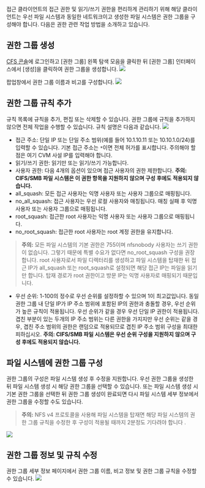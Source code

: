 접근 클라이언트의 접근 권한 및 읽기/쓰기 권한을 편리하게 관리하기 위해 해당 클라이언트는 우선 파일 시스템과 동일한 네트워크이고 생성한 파일 시스템은 권한 그룹을 구성해야 합니다. 다음은 권한 관련 작업 방법을 소개하고 있습니다.

## 권한 그룹 생성
[CFS 콘솔](https://console.cloud.tencent.com/cfs)에 로그인하고 [권한 그룹] 왼쪽 탐색 모음을 클릭한 뒤 [권한 그룹] 인터페이스에서 [생성]을 클릭하여 권한 그룹을 생성합니다.
![](https://main.qcloudimg.com/raw/0ecd0754e834feee4975b03266f3301c.png)

팝업창에서 권한 그룹 이름과 비고를 구성합니다.
![](https://main.qcloudimg.com/raw/6f651617d5b673a05a3872e6deefc33c.png)

## 권한 그룹 규칙 추가
규칙 목록에 규칙을 추가, 편집 또는 삭제할 수 있습니다. 권한 그룹에 규칙을 추가하지 않으면 전체 작업을 수행할 수 있습니다. 규칙 설명은 다음과 같습니다.
![](https://main.qcloudimg.com/raw/05c6906a2dc2786f24fb76ff42df5777.png)

- 접근 주소: 단일 IP 또는 단일 주소 범위(예를 들어 10.1.10.11 또는 10.10.1.0/24)를 입력할 수 있습니다. 기본 접근 주소는 `*`이면 전체 허가를 표시합니다. 주의해야 할 점은 여기 CVM 사설 IP를 입력해야 합니다.
- 읽기/쓰기 권한: 읽기만 또는 읽기/쓰기 가능합니다. 
- 사용자 권한: 다음 4개의 옵션이 있으며 접근 사용자의 권한 제한합니다. **주의: CIFS/SMB 파일 시스템은 이 권한 항목을 지원하지 않으며 구성 후에도 적용되지 않습니다.**
 -	all_squash: 모든 접근 사용자는 익명 사용자 또는 사용자 그룹으로 매핑됩니다.
 -	no_all_squash: 접근 사용자는 우선 로컬 사용자와 매칭됩니다. 매칭 실패 후 익명 사용자 또는 사용자 그룹으로 매핑됩니다.
 -	root_squash: 접근한 root 사용자는 익명 사용자 또는 사용자 그룹으로 매핑됩니다.
 -	no_root_squash: 접근한 root 사용자는 root 계정 권한을 유지합니다.

> **주의:** 모든 파일 시스템의 기본 권한은 755이며 nfsnobody 사용자는 쓰기 권한이 없습니다. 그렇기 때문에 특별 수요가 없다면 no_root_squash 구성을 권장합니다. root 사용자로서 파일 디렉터리를 생성하고 파일 시스템을 탑재한 뒤 접근 IP가 all_squash 또는 root_squash로 설정되면 해당 접근 IP는 파일을 읽기만 합니다. 탑재 경로가 root 권한이고 방문 IP는 익명 사용자로 매핑되기 때문입니다.

- 우선 순위: 1-100의 정수로 우선 순위를 설정하할 수 있으며 1이 최고값입니다. 동일 권한 그룹 내 단일 IP가 IP 주소 범위에 포함된 IP의 권한과 충돌할 경우, 우선 순위가 높은 규칙이 적용됩니다. 우선 순위가 같을 경우 우선 단일 IP 권한이 적용됩니다. 겹친 부분이 있는 두개의 IP 주소 범위는 다른 권한을 가지지만 우선 순위는 같을 경우, 겹친 주소 범위의 권한은 랜덤으로 적용되므로 겹친 IP 주소 범위 구성을 최대한 피하십시오. **주의: CIFS/SMB 파일 시스템은 우선 순위 구성을 지원하지 않으며 구성 후에도 적용되지 않습니다.**

## 파일 시스템에 권한 그룹 구성
권한 그룹의 구성은 파일 시스템 생성 후 수정을 지원합니다. 우선 권한 그룹을 생성한 뒤 파일 시스템 생성 시 해당 권한 그룹을 선택할 수 있습니다. 또는 파일 시스템 생성 시 기본 권한 그룹을 선택한 뒤 권한 그룹 생성이 완료되면 다시 파일 시스템 세부 정보에서 권한 그룹을 수정할 수도 있습니다.

> **주의:**
>NFS v4 프로토콜을 사용해 파일 시스템을 탑재면 해당 파일 시스템의 권한 그룹 규칙을 수정한 후 구성이 적용될 때까지 2분정도 기다려야 합니다 .

![](https://main.qcloudimg.com/raw/16fe158b0e923a04b66acbba9cd3c8c5.png)

## 권한 그룹 정보 및 규칙 수정
권한 그룹 세부 정보 페이지에서 권한 그룹 이름, 비고 정보 및 권한 그룹 규칙을 수정할 수 있습니다.
![](https://main.qcloudimg.com/raw/d168ea12fd37294e038d3e4399cf1713.png)



